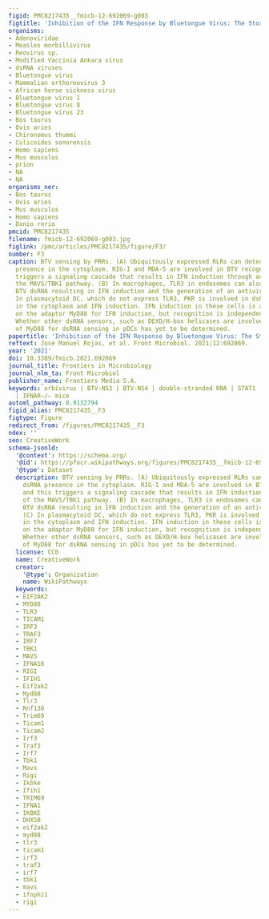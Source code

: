 ```yaml
---
figid: PMC8217435__fmicb-12-692069-g003
figtitle: 'Inhibition of the IFN Response by Bluetongue Virus: The Story So Far'
organisms:
- Adenoviridae
- Measles morbillivirus
- Reovirus sp.
- Modified Vaccinia Ankara virus
- dsRNA viruses
- Bluetongue virus
- Mammalian orthoreovirus 3
- African horse sickness virus
- Bluetongue virus 1
- Bluetongue virus 8
- Bluetongue virus 23
- Bos taurus
- Ovis aries
- Chironomus thummi
- Culicoides sonorensis
- Homo sapiens
- Mus musculus
- prion
- NA
- NA
organisms_ner:
- Bos taurus
- Ovis aries
- Mus musculus
- Homo sapiens
- Danio rerio
pmcid: PMC8217435
filename: fmicb-12-692069-g003.jpg
figlink: /pmc/articles/PMC8217435/figure/F3/
number: F3
caption: BTV sensing by PRRs. (A) Ubiquitously expressed RLRs can detect BTV dsRNA
  presence in the cytoplasm. RIG-I and MDA-5 are involved in BTV recognition and this
  triggers a signaling cascade that results in IFN induction through activation of
  the MAVS/TBK1 pathway. (B) In macrophages, TLR3 in endosomes can also recognize
  BTV dsRNA resulting in IFN induction and the generation of an antiviral state. (C)
  In plasmacytoid DC, which do not express TLR3, PKR is involved in dsRNA recognition
  in the cytoplasm and IFN induction. IFN induction in these cells is also dependent
  on the adaptor MyD88 for IFN induction, but recognition is independent of TLR7.
  Whether other dsRNA sensors, such as DEXD/H-box helicases are involved upstream
  of MyD88 for dsRNA sensing in pDCs has yet to be determined.
papertitle: 'Inhibition of the IFN Response by Bluetongue Virus: The Story So Far.'
reftext: José Manuel Rojas, et al. Front Microbiol. 2021;12:692069.
year: '2021'
doi: 10.3389/fmicb.2021.692069
journal_title: Frontiers in Microbiology
journal_nlm_ta: Front Microbiol
publisher_name: Frontiers Media S.A.
keywords: orbivirus | BTV-NS3 | BTV-NS4 | double-stranded RNA | STAT1 | STAT2 | TBK1
  | IFNAR–/– mice
automl_pathway: 0.9132794
figid_alias: PMC8217435__F3
figtype: Figure
redirect_from: /figures/PMC8217435__F3
ndex: ''
seo: CreativeWork
schema-jsonld:
  '@context': https://schema.org/
  '@id': https://pfocr.wikipathways.org/figures/PMC8217435__fmicb-12-692069-g003.html
  '@type': Dataset
  description: BTV sensing by PRRs. (A) Ubiquitously expressed RLRs can detect BTV
    dsRNA presence in the cytoplasm. RIG-I and MDA-5 are involved in BTV recognition
    and this triggers a signaling cascade that results in IFN induction through activation
    of the MAVS/TBK1 pathway. (B) In macrophages, TLR3 in endosomes can also recognize
    BTV dsRNA resulting in IFN induction and the generation of an antiviral state.
    (C) In plasmacytoid DC, which do not express TLR3, PKR is involved in dsRNA recognition
    in the cytoplasm and IFN induction. IFN induction in these cells is also dependent
    on the adaptor MyD88 for IFN induction, but recognition is independent of TLR7.
    Whether other dsRNA sensors, such as DEXD/H-box helicases are involved upstream
    of MyD88 for dsRNA sensing in pDCs has yet to be determined.
  license: CC0
  name: CreativeWork
  creator:
    '@type': Organization
    name: WikiPathways
  keywords:
  - EIF2AK2
  - MYD88
  - TLR3
  - TICAM1
  - IRF3
  - TRAF3
  - IRF7
  - TBK1
  - MAVS
  - IFNA16
  - RIGI
  - IFIH1
  - Eif2ak2
  - Myd88
  - Tlr3
  - Rnf138
  - Trim69
  - Ticam1
  - Ticam2
  - Irf3
  - Traf3
  - Irf7
  - Tbk1
  - Mavs
  - Rigi
  - Ikbke
  - Ifih1
  - TRIM69
  - IFNA1
  - IKBKE
  - DHX58
  - eif2ak2
  - myd88
  - tlr3
  - ticam1
  - irf3
  - traf3
  - irf7
  - tbk1
  - mavs
  - ifnphi1
  - rigi
---
```

